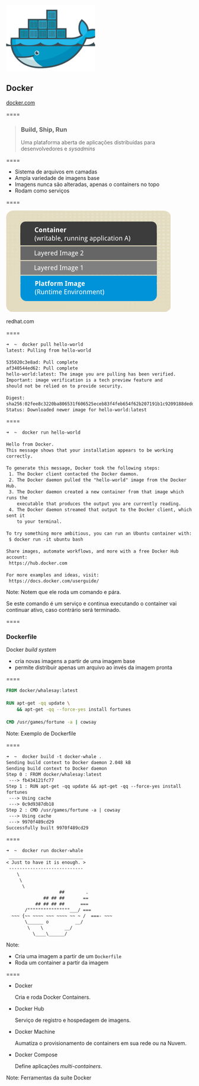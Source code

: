 ![logo-docker](img/logos/docker.png) <!-- .element: class="no-border no-background" -->

## Docker

[docker.com](https://www.docker.com)

====

> ### Build, Ship, Run
>
> Uma plataforma aberta de aplicações distribuídas
> para desenvolvedores e _sysadmins_

====

- Sistema de arquivos em camadas
- Ampla variedade de imagens base
- Imagens nunca são alteradas, apenas o containers no topo
- Rodam como serviços

====

![docker-structure](img/docker-structure.png) <!-- .element: class="no-border no-background bigger" -->

redhat.com <!-- .element: class="credits" -->

====

```console
➜  ~  docker pull hello-world
latest: Pulling from hello-world

535020c3e8ad: Pull complete
af340544ed62: Pull complete
hello-world:latest: The image you are pulling has been verified.
Important: image verification is a tech preview feature and
should not be relied on to provide security.

Digest: sha256:02fee8c3220ba806531f606525eceb83f4feb654f62b207191b1c9209188dedd
Status: Downloaded newer image for hello-world:latest
```

====

```console
➜  ~  docker run hello-world

Hello from Docker.
This message shows that your installation appears to be working correctly.

To generate this message, Docker took the following steps:
 1. The Docker client contacted the Docker daemon.
 2. The Docker daemon pulled the "hello-world" image from the Docker Hub.
 3. The Docker daemon created a new container from that image which runs the
    executable that produces the output you are currently reading.
 4. The Docker daemon streamed that output to the Docker client, which sent it
    to your terminal.

To try something more ambitious, you can run an Ubuntu container with:
 $ docker run -it ubuntu bash

Share images, automate workflows, and more with a free Docker Hub account:
 https://hub.docker.com

For more examples and ideas, visit:
 https://docs.docker.com/userguide/
```

Note:
Notem que ele roda um comando e pára.

Se este comando é um serviço e continua executando
o container vai continuar ativo, caso contrário
será terminado.

====

### Dockerfile

Docker _build system_

- cria novas imagens a partir de uma imagem base
- permite distribuir apenas um arquivo ao invés
  da imagem pronta

====

```Dockerfile
FROM docker/whalesay:latest

RUN apt-get -qq update \
    && apt-get -qq --force-yes install fortunes

CMD /usr/games/fortune -a | cowsay
```

Note:
Exemplo de Dockerfile

====

```console
➜  ~  docker build -t docker-whale .
Sending build context to Docker daemon 2.048 kB
Sending build context to Docker daemon
Step 0 : FROM docker/whalesay:latest
 ---> fb434121fc77
Step 1 : RUN apt-get -qq update && apt-get -qq --force-yes install fortunes
 ---> Using cache
 ---> 0c9d9387db18
Step 2 : CMD /usr/games/fortune -a | cowsay
 ---> Using cache
 ---> 9970f489cd29
Successfully built 9970f489cd29
```

====

```console
➜  ~  docker run docker-whale
 ____________________________
< Just to have it is enough. >
 ----------------------------
    \
     \
      \
                    ##        .
              ## ## ##       ==
           ## ## ## ##      ===
       /""""""""""""""""___/ ===
  ~~~ {~~ ~~~~ ~~~ ~~~~ ~~ ~ /  ===- ~~~
       \______ o          __/
        \    \        __/
          \____\______/

```

Note:
- Cria uma imagem a partir de um `Dockerfile`
- Roda um container a partir da imagem

====
<!-- .slide: class="list-descriptions" -->

- Docker

    Cria e roda Docker Containers.

- Docker Hub

    Serviço de registro e hospedagem de imagens.

- Docker Machine

    Aumatiza o provisionamento de containers em sua rede
    ou na Nuvem.

- Docker Compose

    Define aplicações _multi-containers_.

Note:
Ferramentas da suíte Docker

